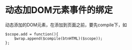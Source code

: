 # 动态加DOM元素事件的绑定
动态添加的DOM元素，在添加到页面之前，要先compile下，如
```
$scope.add = function(){
    $wrap.append($compile(btnHTML)($scope));
};
```